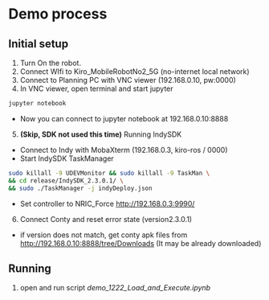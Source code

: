 # Demo process

## Initial setup
1. Turn On the robot.
2. Connect WIfi to Kiro_MobileRobotNo2_5G (no-internet local network)
3. Connect to Planning PC with VNC viewer (192.168.0.10, pw:0000)
4. In VNC viewer, open terminal and start jupyter
```bash
jupyter notebook
```
  * Now you can connect to jupyter notebook at 192.168.0.10:8888
5. **(Skip, SDK not used this time)** Running IndySDK
  - Connect to Indy with MobaXterm (192.168.0.3, kiro-ros / 0000)
  - Start IndySDK TaskManager
  ```bash
  sudo killall -9 UDEVMonitor && sudo killall -9 TaskMan \
  && cd release/IndySDK_2.3.0.1/ \
  && sudo ./TaskManager -j indyDeploy.json
  ```
  - Set controller to NRIC_Force http://192.168.0.3:9990/
6. Connect Conty and reset error state (version2.3.0.1)
  * if version does not match, get conty apk files from http://192.168.0.10:8888/tree/Downloads (It may be already downloaded)

## Running
1. open and run script *demo_1222_Load_and_Execute.ipynb*